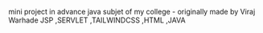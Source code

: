 mini project in advance java subjet of my college - originally made by Viraj Warhade 
JSP ,SERVLET ,TAILWINDCSS ,HTML ,JAVA
